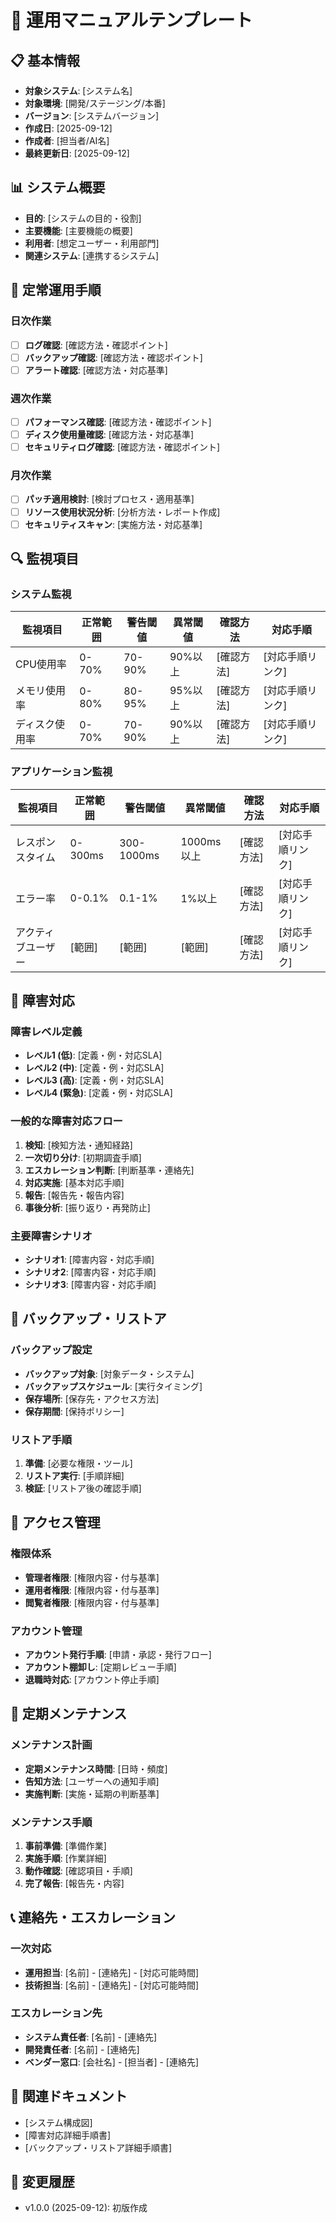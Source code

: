 # 📘 運用マニュアルテンプレート

## 📋 基本情報
- **対象システム**: [システム名]
- **対象環境**: [開発/ステージング/本番]
- **バージョン**: [システムバージョン]
- **作成日**: [2025-09-12]
- **作成者**: [担当者/AI名]
- **最終更新日**: [2025-09-12]

## 📊 システム概要
- **目的**: [システムの目的・役割]
- **主要機能**: [主要機能の概要]
- **利用者**: [想定ユーザー・利用部門]
- **関連システム**: [連携するシステム]

## 🔄 定常運用手順

### 日次作業
- [ ] **ログ確認**: [確認方法・確認ポイント]
- [ ] **バックアップ確認**: [確認方法・確認ポイント]
- [ ] **アラート確認**: [確認方法・対応基準]

### 週次作業
- [ ] **パフォーマンス確認**: [確認方法・確認ポイント]
- [ ] **ディスク使用量確認**: [確認方法・対応基準]
- [ ] **セキュリティログ確認**: [確認方法・確認ポイント]

### 月次作業
- [ ] **パッチ適用検討**: [検討プロセス・適用基準]
- [ ] **リソース使用状況分析**: [分析方法・レポート作成]
- [ ] **セキュリティスキャン**: [実施方法・対応基準]

## 🔍 監視項目

### システム監視
| 監視項目 | 正常範囲 | 警告閾値 | 異常閾値 | 確認方法 | 対応手順 |
|---------|---------|---------|---------|---------|---------|
| CPU使用率 | 0-70% | 70-90% | 90%以上 | [確認方法] | [対応手順リンク] |
| メモリ使用率 | 0-80% | 80-95% | 95%以上 | [確認方法] | [対応手順リンク] |
| ディスク使用率 | 0-70% | 70-90% | 90%以上 | [確認方法] | [対応手順リンク] |

### アプリケーション監視
| 監視項目 | 正常範囲 | 警告閾値 | 異常閾値 | 確認方法 | 対応手順 |
|---------|---------|---------|---------|---------|---------|
| レスポンスタイム | 0-300ms | 300-1000ms | 1000ms以上 | [確認方法] | [対応手順リンク] |
| エラー率 | 0-0.1% | 0.1-1% | 1%以上 | [確認方法] | [対応手順リンク] |
| アクティブユーザー | [範囲] | [範囲] | [範囲] | [確認方法] | [対応手順リンク] |

## 🚨 障害対応

### 障害レベル定義
- **レベル1 (低)**: [定義・例・対応SLA]
- **レベル2 (中)**: [定義・例・対応SLA]
- **レベル3 (高)**: [定義・例・対応SLA]
- **レベル4 (緊急)**: [定義・例・対応SLA]

### 一般的な障害対応フロー
1. **検知**: [検知方法・通知経路]
2. **一次切り分け**: [初期調査手順]
3. **エスカレーション判断**: [判断基準・連絡先]
4. **対応実施**: [基本対応手順]
5. **報告**: [報告先・報告内容]
6. **事後分析**: [振り返り・再発防止]

### 主要障害シナリオ
- **シナリオ1**: [障害内容・対応手順]
- **シナリオ2**: [障害内容・対応手順]
- **シナリオ3**: [障害内容・対応手順]

## 🔄 バックアップ・リストア

### バックアップ設定
- **バックアップ対象**: [対象データ・システム]
- **バックアップスケジュール**: [実行タイミング]
- **保存場所**: [保存先・アクセス方法]
- **保存期間**: [保持ポリシー]

### リストア手順
1. **準備**: [必要な権限・ツール]
2. **リストア実行**: [手順詳細]
3. **検証**: [リストア後の確認手順]

## 🔐 アクセス管理

### 権限体系
- **管理者権限**: [権限内容・付与基準]
- **運用者権限**: [権限内容・付与基準]
- **閲覧者権限**: [権限内容・付与基準]

### アカウント管理
- **アカウント発行手順**: [申請・承認・発行フロー]
- **アカウント棚卸し**: [定期レビュー手順]
- **退職時対応**: [アカウント停止手順]

## 📅 定期メンテナンス

### メンテナンス計画
- **定期メンテナンス時間**: [日時・頻度]
- **告知方法**: [ユーザーへの通知手順]
- **実施判断**: [実施・延期の判断基準]

### メンテナンス手順
1. **事前準備**: [準備作業]
2. **実施手順**: [作業詳細]
3. **動作確認**: [確認項目・手順]
4. **完了報告**: [報告先・内容]

## 📞 連絡先・エスカレーション

### 一次対応
- **運用担当**: [名前] - [連絡先] - [対応可能時間]
- **技術担当**: [名前] - [連絡先] - [対応可能時間]

### エスカレーション先
- **システム責任者**: [名前] - [連絡先]
- **開発責任者**: [名前] - [連絡先]
- **ベンダー窓口**: [会社名] - [担当者] - [連絡先]

## 📝 関連ドキュメント
- [システム構成図]
- [障害対応詳細手順書]
- [バックアップ・リストア詳細手順書]

## 📅 変更履歴
- v1.0.0 (2025-09-12): 初版作成